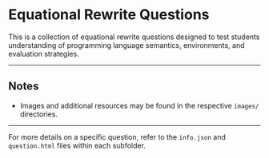 # Equational Rewrite Questions

This is a collection of equational rewrite questions designed to test students understanding of programming language semantics, environments, and evaluation strategies. 

---

## Notes

- Images and additional resources may be found in the respective `images/` directories.

---

For more details on a specific question, refer to the `info.json` and `question.html` files within each subfolder.